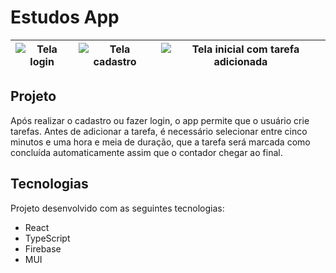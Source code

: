 # Estudos App

|![Tela login](https://github.com/devanderson-pires/estudos-app/blob/main/.github/login.png)|![Tela cadastro](https://github.com/devanderson-pires/estudos-app/blob/main/.github/cadastro.png)|![Tela inicial com tarefa adicionada](https://github.com/devanderson-pires/estudos-app/blob/main/.github/tarefa.png)|
|---|---|---|

## Projeto
Após realizar o cadastro ou fazer login, o app permite que o usuário crie tarefas. Antes de adicionar a tarefa, é necessário selecionar entre cinco minutos e uma hora e meia de duração, que a tarefa será marcada como concluída automaticamente assim que o contador chegar ao final.

## Tecnologias
Projeto desenvolvido com as seguintes tecnologias:

- React
- TypeScript
- Firebase
- MUI
